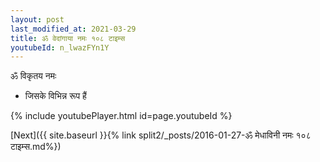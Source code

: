 ```yaml
---
layout: post
last_modified_at: 2021-03-29
title: ॐ वेदांगाया नमः १०८ टाइम्स
youtubeId: n_lwazFYn1Y
---
```

 
 
 ॐ विकृतय नमः  
 
 -  जिसके विभिन्न रूप हैं 
 
  
 
  
 
 
 
 
 
 


{% include youtubePlayer.html id=page.youtubeId %}
 
[Next]({{ site.baseurl }}{% link  split2/_posts/2016-01-27-ॐ मेधाविनी नमः १०८ टाइम्स.md%})
 
